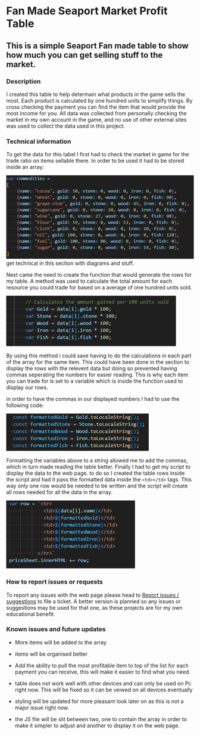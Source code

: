 # Fan Made Seaport Market Profit Table

## This is a simple Seaport Fan made table to show how much you can get selling stuff to the market.

### Description
I created this table to help determain what products in the game sells the most. Each product is calculated by one hundred units to simplify things. By cross checking the payment you can find the item that would provide the most income for you. All data was collected from personally checking the market in my own account in the game, and no use of other external sites was used to collect the data used in this project.

### Technical information

To get the data for this tabel I first had to check the market in game for the trade ratio on items sellable there. In order to be used it had to be stored inside an array:

![Alt text](Images/Source1.png)
get technical in this section with diagrams and stuff.

Next came the need to create the function that would generate the rows for my table. A method was used to calculate the total amount for each resource you could trade for based on a average of one hundred units sold. 

![Alt text](Images/Source2.PNG)

By using this method i could save having to do the calculations in each part of the array for the same item. This could have been done in the section to display the rows with the relevent data but doing so prevented having commas seperating the numbers for easier reading. This is why each item you can trade for is set to a variable which is inside the function used to display our rows.

in order to have the commas in our displayed numbers I had to use the following code:

![Alt text](Images/Source3.PNG)

Formatting the variables above to a string allowed me to add the commas, which in turn made reading the table better. Finally I had to get my script to display the data to the web page. to do so I created the table rows inside the script and had it pass the formatted data inside the `<td></td>` tags. This way only one row would be needed to be written and the script will create all rows needed for all the data in the array.

![Alt text](Images/Source4.PNG)


### How to report issues or requests
To report any issues with the web page please head to [Report issues / suggestions](https://github.com/Danhayes3008/Seaport-market-income/issues) to file a ticket. A better version is planned so any issues or suggestions may be used for that one, as these projects are for my own educational benefit.

### Known issues and future updates
* More items will be added to the array

* items will be organised better

* Add the ability to pull the most profitable item to top of the list for each payment you can receive, this will make it easier to find what you need.

* table does not work well with other devices and can only be used on Pc right now. This will be fixed so it can be veiwed on all devices eventually

* styling will be updated for more pleasant look later on as this is not a major issue right now.

* the JS file will be slit between two, one to contain the array in order to make it simpler to adjust and another to display it on the web page.